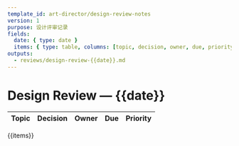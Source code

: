 ```yaml
---
template_id: art-director/design-review-notes
version: 1
purpose: 设计评审记录
fields:
  date: { type: date }
  items: { type: table, columns: [topic, decision, owner, due, priority] }
outputs:
  - reviews/design-review-{{date}}.md
---
```


# Design Review — {{date}}

| Topic | Decision | Owner | Due | Priority |
| ----- | -------- | ----- | --- | -------- |

{{items}}
